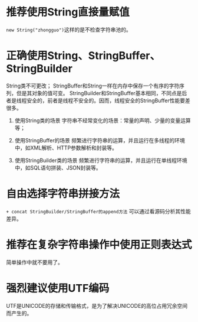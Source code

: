 # 推荐使用String直接量赋值
`new String("zhongguo")`这样的是不检查字符串池的。

# 正确使用String、StringBuffer、StringBuilder
String类不可更改；
StringBuffer和String一样在内存中保存一个有序的字符序列，但是其对象的值可变。
StringBuilder和StringBuffer基本相同，不同点是后者是线程安全的，前者是线程不安全的。因而，线程安全的StringBuffer性能要差很多。

1. 使用String类的场景
字符串不经常变化的场景：常量的声明、少量的变量运算等；

2. 使用StringBuffer的场景
频繁进行字符串的运算，并且运行在多线程的环境中，如XML解析、HTTP参数解析和封装等。

3. 使用StringBuilder类的场景
频繁进行字符串的运算，并且运行在单线程环境中，如SQL语句拼装、JSON封装等。

# 自由选择字符串拼接方法
`+ concat StringBuilder/StringBuffer的append方法`
可以通过看源码分析其性能差异。

# 推荐在复杂字符串操作中使用正则表达式
简单操作中就不要用了。

# 强烈建议使用UTF编码
UTF是UNICODE的存储和传输格式，是为了解决UNICODE的高位占用冗余空间而产生的。
